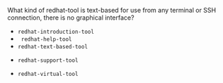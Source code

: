 What kind of redhat-tool is text-based for use from any terminal or SSH connection,
there is no graphical interface?
* `redhat-introduction-tool`
* ` redhat-help-tool`
* `redhat-text-based-tool`
+ `redhat-support-tool`
* `redhat-virtual-tool`


